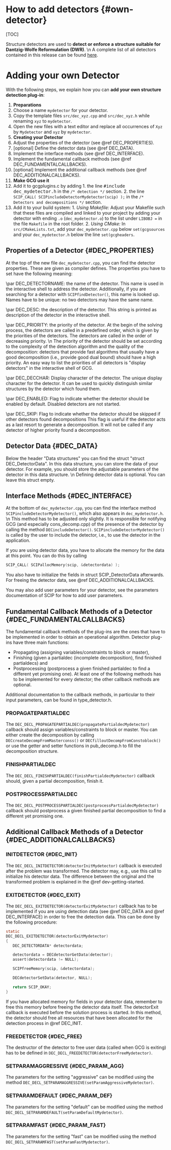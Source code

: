 # How to add detectors {#own-detector}

[TOC]

Structure detectors are used to **detect or enforce a structure suitable for Dantzig-Wolfe Reformulation (DWR)**.
\n
A complete list of all detectors contained in this release can be found [here](#detectors).

# Adding your own Detector

With the following steps, we explain how you can **add your own structure detection plug-in**:
1. **Preparations**
  1. Choose a name `mydetector` for your detector.
  2. Copy the template files `src/dec_xyz.cpp` and `src/dec_xyz.h`
     while renaming `xyz` to `mydetector`.
  3. Open the new files with a text editor and replace all occurrences of `Xyz` by `Mydetector` and `xyz` by `mydetector`.
2. **Creating your Detector**
  1. Adjust the properties of the detector (see @ref DEC_PROPERTIES).
  2. [optional] Define the detector data (see @ref DEC_DATA).
  3. Implement the interface methods (see @ref DEC_INTERFACE).
  4. Implement the fundamental callback methods (see @ref DEC_FUNDAMENTALCALLBACKS).
  5. [optional] Implement the additional callback methods (see @ref DEC_ADDITIONALCALLBACKS).
3. **Make GCG use it**
  1. Add it to gcgplugins.c by adding
    1. the line <tt>\#include dec_mydetector.h</tt> in the `/* detection */` section.
    2. the line `SCIP_CALL( SCIPincludeDetectorMydetector(scip) );` in  the `/* Detectors and decompositions */` section.
  2. Add it to your build system:
    1. _Using Makefile:_ Adjust your Makefile such that these files are compiled and linked to your project by adding your detector with ending `.o` (`dec_mydetector.o`) to the list under `LIBOBJ =` in the file `Makefile` in the root folder.
    2. _Using CMake:_ In `src/CMakeLists.txt`, add your `dec_mydetector.cpp` below `set(gcgsources` and your `dec_mydetector.h` below the line `set(gcgheaders`.



## Properties of a Detector {#DEC_PROPERTIES}
At the top of the new file `dec_mydetector.cpp`, you can find the detector properties.
These are given as compiler defines.
The properties you have to set have the following meaning:

\par DEC_DETECTORNAME: the name of the detector.
This name is used in the interactive shell to address the detector.
Additionally, if you are searching for a detector with `SCIPfindDetector()`, this name is looked up.
Names have to be unique: no two detectors may have the same name.

\par DEC_DESC: the description of the detector.
This string is printed as description of the detector in the interactive shell.

\par DEC_PRIORITY: the priority of the detector.
At the begin of the solving process, the detectors are called in a predefined order, which is given by the priorities
of the detectors.
The detectors are called in the order of decreasing priority.
\n
The priority of the detector should be set according to the complexity of the detection algorithm and the quality of the decomposition:
detectors that provide fast algorithms that usually have a good decomposition (i.e., provide good dual bound) should have a high
priority. An easy way to list the priorities of all detectors is "display detectors" in the interactive shell of GCG.

\par DEC_DECCHAR: Display character of the detector.
The unique display character for the detector. It can be used to quickly distinguish similar structures by the detector which found them.

\par DEC_ENABLED: Flag to indicate whether the detector should be enabled by default.
Disabled detectors are not started.

\par DEC_SKIP: Flag to indicate whether the detector should be skipped if other detectors found decompositions
This flag is useful if the detector acts as a last resort to generate a decomposition. It will not be called if any detector of higher
priority found a decomposition.

## Detector Data {#DEC_DATA}
Below the header "Data structures" you can find the struct "struct DEC_DetectorData".
In this data structure, you can store the data of your detector. For example, you should store the adjustable parameters
of the detector in this data structure.
\n
Defining detector data is optional. You can leave this struct empty.


## Interface Methods {#DEC_INTERFACE}
At the bottom of `dec_mydetector.cpp`, you can find the interface method `SCIPincludeDetectorMydetector()`,
which also appears in `dec_mydetector.h`.
\n
This method has to be adjusted only slightly.
It is responsible for notifying GCG (and especially cons_decomp.cpp) of the presence of the detector by calling the method
`DECincludeDetector()`.
`SCIPincludeDetectorMydetector()` is called by the user to include the detector,
i.e., to use the detector in the application.

If you are using detector data, you have to allocate the memory for the data at this point.
You can do this by calling
```C
SCIP_CALL( SCIPallocMemory(scip, &detectordata) );
```
You also have to initialize the fields in struct SCIP_DetectorData afterwards. For freeing the
detector data, see @ref DEC_ADDITIONALCALLBACKS.

You may also add user parameters for your detector, see the parameters documentation of SCIP for how to add user parameters.


## Fundamental Callback Methods of a Detector {#DEC_FUNDAMENTALCALLBACKS}
The fundamental callback methods of the plug-ins are the ones that have to be implemented in order to obtain
an operational algorithm. Detector plug-ins have three main functions:
 * Propagating (assigning variables/constraints to block or master),
 * Finishing (given a partialdec (incomplete decomposition), find finished partialdecs) and
 * Postprocessing (postprocess a given finished partialdec to find a different yet promising one).
At least one of the following methods has to be implemented for every detector; the other callback methods are optional.

Additional documentation to the callback methods, in particular to their input parameters,
can be found in type_detector.h.

### PROPAGATEPARTIALDEC
The `DEC_DECL_PROPAGATEPARTIALDEC(propagatePartialdecMydetector)` callback should assign variables/constraints to block or master. You can either create the decomposition by calling `DECcreateDecompFromMasterconss()` or `DECfilloutDecompFromConstoblock()` or use the getter and setter functions in pub_decomp.h to fill the decomposition structure.

### FINISHPARTIALDEC
The `DEC_DECL_FINISHPARTIALDEC(finishPartialdecMydetector)` callback should, given a partial decomposition, finish it.

### POSTPROCESSPARTIALDEC
The `DEC_DECL_POSTPROCESSPARTIALDEC(postprocessPartialdecMydetector)` callback should postprocess a given finished partial decomposition to find a different yet promising one.

## Additional Callback Methods of a Detector {#DEC_ADDITIONALCALLBACKS}
### INITDETECTOR {#DEC_INIT}
The `DEC_DECL_INITDETECTOR(detectorInitMydetector)` callback is executed after the problem was transformed.
The detector may, e.g., use this call to initialize his detector data.
The difference between the original and the transformed problem is explained in the
@ref dev-getting-started.

### EXITDETECTOR {#DEC_EXIT}
The `DEC_DECL_EXITDETECTOR(detectorExitMydetector)` callback has to be implemented if you are using detection data (see @ref DEC_DATA and @ref DEC_INTERFACE) in order to free the detection data.
This can be done by the following procedure:
```C
static
DEC_DECL_EXITDETECTOR(detectorExitMydetector)
{
   DEC_DETECTORDATA* detectordata;

   detectordata = DECdetectorGetData(detector);
   assert(detectordata != NULL);

   SCIPfreeMemory(scip, &detectordata);

   DECdetectorSetData(detector, NULL);

   return SCIP_OKAY;
}
```
If you have allocated memory for fields in your detector data, remember to free this memory
before freeing the detector data itself.
The detectorExit callback is executed before the solution process is started.
In this method, the detector should free all resources that have been allocated for the detection process in @ref DEC_INIT.

### FREEDETECTOR {#DEC_FREE}
The destructor of the detector to free user data (called when GCG is exiting) has to be defined in `DEC_DECL_FREEDETECTOR(detectorFreeMydetector)`.

### SETPARAMAGGRESSIVE {#DEC_PARAM_AGG}
The parameters for the setting "aggressive" can be modified using the method `DEC_DECL_SETPARAMAGGRESSIVE(setParamAggressiveMydetector)`.

### SETPARAMDEFAULT {#DEC_PARAM_DEF}
The parameters for the setting "default" can be modified using the method `DEC_DECL_SETPARAMDEFAULT(setParamDefaultMydetector)`.

### SETPARAMFAST {#DEC_PARAM_FAST}
The parameters for the setting "fast" can be modified using the method `DEC_DECL_SETPARAMFAST(setParamFastMydetector)`.
